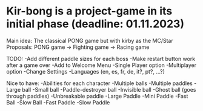 # Kir-bong is a project-game in its initial phase (deadline: 01.11.2023)
Main idea: The classical PONG game but with kirby as the MC/Star
Proposals: PONG game -> Fighting game -> Racing game

TODO:
-Add different paddle sizes for each boss
-Make restart button work after a game over
-Add to Welcome Menu
  -Single Player option
  -Multiplayer option
  -Change Settings
  -Languages (en, es, fr, de, it?, pt?, ...?)

Nice to have:
-Abilities for each character 
  -Multiple balls
  -Multiple paddles
  -Large ball
  -Small ball
  -Paddle-destroyer ball
  -Invisible ball
  -Ghost ball (goes through paddles)
  -Unbreakable paddle
  -Large Paddle
  -Mini Paddle
  -Fast Ball
  -Slow Ball
  -Fast Paddle
  -Slow Paddle
